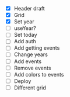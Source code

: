 - [x] Header draft
- [x] Grid
- [x] Set year
- [ ] useYear?
- [ ] Set today
- [ ] Add auth
- [ ] Add getting events
- [ ] Change years
- [ ] Add events
- [ ] Remove events
- [ ] Add colors to events
- [ ] Deploy
- [ ] Different grid
